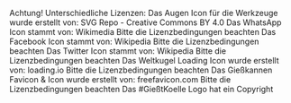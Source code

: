 Achtung! Unterschiedliche Lizenzen:
Das Augen Icon für die Werkzeuge wurde erstellt von: SVG Repo - Creative Commons BY 4.0
Das WhatsApp Icon stammt von: Wikimedia Bitte die Lizenzbedingungen beachten
Das Facebook Icon stammt von: Wikipedia Bitte die Lizenzbedingungen beachten
Das Twitter Icon stammt von: Wikipedia Bitte die Lizenzbedingungen beachten
Das Weltkugel Loading Icon wurde erstellt von: loading.io Bitte die Lizenzbedingungen beachten
Das Gießkannen Favicon & Icon wurde erstellt von: freefavicon.com Bitte die Lizenzbedingungen beachten
Das #GießtKoelle Logo hat ein Copyright
